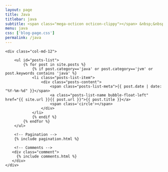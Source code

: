 ```yaml
---
layout: page
title: Java
titlebar: java
subtitle: <span class="mega-octicon octicon-clippy"></span> &nbsp;&nbsp; Java 人的精神家园。>&nbsp;&nbsp;>&nbsp;&nbsp;<a href ="http://www.justdojava.com/" target="_blank" ><font color="#EB9439">点我直达</font></a>
menu: java
css: ['blog-page.css']
permalink: /java
---
```


<div class="row">

    <div class="col-md-12">

        <ul id="posts-list">
            {% for post in site.posts %}
                {% if post.category=='java' or post.category=='jvm' or post.keywords contains 'java' %}
                <li class="posts-list-item">
                    <div class="posts-content">
                        <span class="posts-list-meta">{{ post.date | date: "%Y-%m-%d" }}</span>
                        <a class="posts-list-name bubble-float-left" href="{{ site.url }}{{ post.url }}">{{ post.title }}</a>
                        <span class='circle'></span>
                    </div>
                </li>
                {% endif %}
            {% endfor %}
        </ul> 

        <!-- Pagination -->
        {% include pagination.html %}

        <!-- Comments -->
       <div class="comment">
         {% include comments.html %}
       </div>
    </div>

</div>
<script>
    $(document).ready(function(){
        // Enable bootstrap tooltip
        $("body").tooltip({ selector: '[data-toggle=tooltip]' });

    });
</script>
